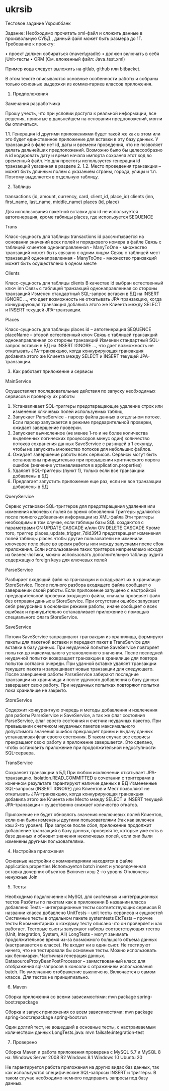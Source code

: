 # ukrsib

Тестовое задание Укрсиббанк

Задание: Необходимо прочитать xml-файл и сложить данные в произвольную СУБД , данный файл может быть размера до 1Г. Требование к проекту:

•	проект должен собираться (maven\gradle)
•	должен включать в себя jUnit-тесты
•	ORM (См. вложенный файл: Java_test.xml)

Пример кода следует выложить на gitlab, github или bitbacket.


В этом тексте описываются основные особенности работы и собраны только основные выдержки из комментариев классов приложения.

1.	Предположения

Замечания разработчика

Прошу учесть, что при условии доступа к реальной информации, все решения, принятые в дальнейшем на основании предположений, могли бы отличаться.

1.1.	Генерация id другими приложениями будет такой же как в этом или это будет единственное приложение для вставки в эту базу данных. У транзакций в фале нет id, даты и времени проведения, что не позволяет делать дальнейших предположений. Возможно было бы целесообразно в id кодировать дату и время начала импорта сохраняя этот код во временный файл. Но для простоты используется генерация id транзакций указанная в разделе 2.
1.2.	Место проведения транзакции – может быть длинным полем с указанием страны, города, улицы и т.п. Поэтому выделяется в отдельную таблицу.

2.	Таблицы

transactions (id, amount, currency, card, client_id, place_id)
clients (inn, first_name, last_name, middle_name)
places (id, place)

Для использования пакетной вставки для id не используется автогенерация, кроме таблицы places, где используется SEQUENCE

Trans

Класс-сущность для таблицы transactions
    id рассчитывается на основании значений всех полей и порядкового номера в файле
    Связь с таблицей клиентов однонаправленная - ManyToOne - множество транзакций может быть связано с одним лицом
    Связь с таблицей мест транзакций однонаправленная - ManyToOne - множество транзакций может быть осуществлено в одном месте

Clients

Класс-сущность для таблицы clients
    В качестве id выбран естественный ключ inn
    Связь с таблицей транзакций однонаправленная со стороны транзакций
    Изменен стандартный SQL-запрос вставки в БД на INSERT IGNORE ..., что дает возможность не откатывать JPA-транзакцию, когда конкурирующая транзакция добавила этого же Клиента между SELECT и INSERT текущей JPA-транзакции.

Places

Класс-сущность для таблицы places
    id – автогенерация SEQUENCE
    placeName – второй естественный ключ
    Связь с таблицей транзакций однонаправленная со стороны транзакций
    Изменен стандартный SQL-запрос вставки в БД на INSERT IGNORE ..., что дает возможность не откатывать JPA-транзакцию, когда конкурирующая транзакция добавила этого же Клиента между SELECT и INSERT текущей JPA-транзакции.


3.	Как работает приложение и сервисы

MainService

Осуществляет последовательные действия по запуску необходимых сервисов и проверку их работы
 1. Устанавливает SQL-триггеры предотвращающие удаление строк или изменение ключевых полей используемых таблиц
 2. Запускает ParseService - парсер файла данных в отдельном потоке. Если парсер запускается в режиме предварительной проверки, ожидает завершение проверки.
 3. Запускает вычисленное (не менее 1-го и не более количества выделенных логических процессоров минус один) количество потоков сохранения данных SaveService с разницей в 1 секунду, чтобы не запускать множество потоков для небольших файлов.
 4. Ожидает завершение работы всех сервисов. Сервисы могут быть остановлены принудительно при превышении критического порога ошибок (значение устанавливается в application.properties)
 5. Удаляет SQL-триггеры (пункт 1), только если все транзакции добавлены в БД
 6. Предлагает запустить приложение еще раз, если не все транзакции добавлены в БД

QueryService

Сервис установки SQL-триггеров для предотвращения удаления или изменения ключевых полей во время обновления
    Триггеры удаляются после полного добавления информации из XML-файла
    Эти триггеры необходимы в том случае, если таблицы базы SQL создаются с параметрами ON UPDATE CASCADE и/или ON DELETE CASCADE
    Кроме того, триггер places_update_trigger_7did39f3 предотвращает изменения полей таблицы places чтобы другие пользователи не изменили ключевое поле place во время работы или между запусками после сбоя приложения.
    Если использование таких триггеров неприемлемо исходя из бизнес-логики, можно использовать дополнительную таблицу аудита содержащую foreign keys для ключевых полей

ParseService

Разбирает входящий файл на транзакции и складывает их в хранилище StoreService. После полного разбора входящего файла сообщает о завершении своей работы.
    Если приложение запущено с настройкой предварительной проверки входящего файла, сначала проверяет файл без отправки данных в StoreService. При отсутствии ошибок запускает себя рекурсивно в основном режиме работы, иначе сообщает о всех ошибках и принудительно останавливает приложение с помощью специального флага StoreService.

SaveService

Потоки SaveService запрашивают транзакции из хранилища, формируют пакеты для пакетной вставки и передают пакет в TransService для вставки в базу данных.
    При неудачной попытке SaveService повторяет попытки до максимального установленного значения. После последней неудачной попытки возвращает транзакции в хранилище для повтора попыток согласно очереди.
    При удачной вставке удаляет транзакции текущего пакета и запрашивает новые транзакции для следующего.
    После завершения работы ParseService забирают последние транзакции из хранилища и после удачного добавления в базу данных завершают свою работу. При неудачных попытках повторяют попытки пока хранилище не закрыто.

StoreService

Содержит конкурентную очередь и методы добавления и извлечения для работы ParseService и SaveService, а так же флаг состояния ParseService, флаг своего состояния и счетчик неудачных пакетов. При превышении счетчиком неудачных пакетов максимального допустимого значения ошибок прекращает прием и выдачу данных устанавливая флаг своего состояния. В таком случае все сервисы прекращают свою работу и приложение завершается. Это сделано, чтобы остановить приложение при продолжительной недоступности SQL-сервера.

TransService

Сохраняет транзакции в БД
    При любом исключении откатывает JPA-транзакцию.
    Isolation.READ_COMMITTED в сочетании с триггерами в конечном результате гарантируют наличие данных в БД
    Измененные SQL-запросы (INSERT IGNORE) для Клиентов и Мест позволяют не откатывать JPA-транзакцию, когда конкурирующая транзакция добавила этого же Клиента или Место между SELECT и INSERT текущей JPA-транзакции – существенно снижает количество откатов.

Приложение не будет обновлять значения неключевых полей Клиентов, если они были изменены другими пользователями (так как включен кэш 2-го уровня).
При запуске после сбоя, приложение продолжит добавление транзакций в базу данных, проверяя те, которые уже есть в базе данных и обновит значения неключевых полей, если они были изменены другими пользователями.

4.	Настройка приложения

Основные настройки с комментариями находятся в файле application.properties
Используется batch insert и упорядоченная вставка дочерних объектов
Включен кэш 2-го уровня
Отключены ненужные Join

5.	Тесты

Необходимо подключение к MySQL для системных и интеграционных тестов
Разбиты по пакетам как в приложении
В названии класса добавлено Tests – интеграционные тесты соответствующих сервисов
В названии класса добавлено UnitTests – unit тесты сервисов и сущностей
Системные тесты в отдельном пакете systemtests
EtcTests – прочие тесты
В комментариях к каждому тесту описано что он проверяет и как работает.
Тестовые сьюты запускают наборы соответствующих тестов (Unit, Integration, System, All)
LongTests - могут занимать продолжительное время из-за возможного большого объема данных (настраивается в классе). Не входят ни в один сьют. Не тестируют ничего, что не тестировали бы основные тесты. Можно использовать как бенчмарки. Частичная генерация данных.
DatasourceProxyBeanPostProcessor – заимствованный класс для отображения sql-запросов в консоли с отражением использования batch. По умолчанию отображение выключено. Включается в самом классе. Для тестов не принципиально.

6.	Maven

Сборка приложения со всеми зависимостями:
mvn package spring-boot:repackage

Сборка и запуск приложения со всем зависимостями:
mvn package spring-boot:repackage spring-boot:run

Один долгий тест, не вошедший в основные тесты, с настраиваемым количеством данных LongTests.java:
mvn failsafe:integration-test

7. Проверено

Сборка Maven и работа приложения проверена с MySQL 5.7 и MySQL 8 на:
Windows Server 2008 R2
Windows 8.1
Windows 10
Ubuntu 20


Не гарантируется работа приложения на других видах баз данных, так как используются специфические SQL-запросы INSERT и триггеры. В таком случае необходимо немного подправить запросы под базу данных.
